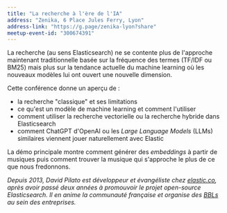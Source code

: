 ```yaml
---
title: "La recherche à l'ère de l'IA"
address: "Zenika, 6 Place Jules Ferry, Lyon"
address-link: "https://g.page/zenika-lyon?share"
meetup-event-id: "300674391"
---
```


La recherche (au sens Elasticsearch) ne se contente plus de l'approche maintenant traditionnelle basée sur la fréquence des termes (TF/IDF ou BM25) mais plus sur la tendance actuelle du machine learning où les nouveaux modèles lui ont ouvert une nouvelle dimension.

Cette conférence donne un aperçu de :

* la recherche "classique" et ses limitations
* ce qu'est un modèle de machine learning et comment l'utiliser
* comment utiliser la recherche vectorielle ou la recherche hybride dans Elasticsearch
* comment ChatGPT d'OpenAI ou les _Large Language Models_ (LLMs) similaires viennent jouer naturellement avec Elastic

La démo principale montre comment générer des _embeddings_ à partir de musiques puis comment trouver la musique qui s'approche le plus de ce que nous fredonnons.

_Depuis 2013, David Pilato est développeur et évangéliste chez [elastic.co](https://elastic.co), après avoir passé deux années à promouvoir le projet open-source Elasticsearch. 
Il en anime la communauté française et organise des [BBLs](https://www.elastic.co/blog/free-lunch-for-open-source-engineers) au sein des entreprises._

